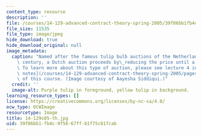 ```yaml
---
content_type: resource
description: ''
file: /courses/14-129-advanced-contract-theory-spring-2005/39f86bb1fb4c9f5667ffb1f75c81fcab_14-129s05-th.jpg
file_size: 11535
file_type: image/jpeg
hide_download: true
hide_download_original: null
image_metadata:
  caption: "Named after the famous tulip bulb auctions of the Netherlands in the 17th\
    \ century, a Dutch auction proceeds by\_reducing the price until a buyer is found.\
    \ To learn more about this type of auction, please see lecture 4 in the [lecture\
    \ notes](/courses/14-129-advanced-contract-theory-spring-2005/pages/lecture-notes)\
    \ of this course. (Image courtesy of Aayesha Siddiqui.)"
  credit: ''
  image-alt: Purple tulip in foreground, yellow tulip in background.
learning_resource_types: []
license: https://creativecommons.org/licenses/by-nc-sa/4.0/
ocw_type: OCWImage
resourcetype: Image
title: 14-129s05-th.jpg
uid: 39f86bb1-fb4c-9f56-67ff-b1f75c81fcab
---
```

